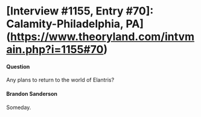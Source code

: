 # [Interview #1155, Entry #70]: Calamity-Philadelphia, PA](https://www.theoryland.com/intvmain.php?i=1155#70)

#### Question

Any plans to return to the world of Elantris?

#### Brandon Sanderson

Someday.

